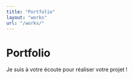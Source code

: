 ```yaml
---
title: "Portfolio"
layout: "works"
url: "/works/"
---
```


# Portfolio
Je suis à votre écoute pour réaliser votre projet !